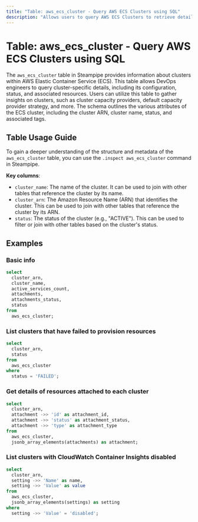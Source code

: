 ```yaml
---
title: "Table: aws_ecs_cluster - Query AWS ECS Clusters using SQL"
description: "Allows users to query AWS ECS Clusters to retrieve detailed information about each cluster's configuration, status, and associated resources."
---
```


# Table: aws_ecs_cluster - Query AWS ECS Clusters using SQL

The `aws_ecs_cluster` table in Steampipe provides information about clusters within AWS Elastic Container Service (ECS). This table allows DevOps engineers to query cluster-specific details, including its configuration, status, and associated resources. Users can utilize this table to gather insights on clusters, such as cluster capacity providers, default capacity provider strategy, and more. The schema outlines the various attributes of the ECS cluster, including the cluster ARN, cluster name, status, and associated tags.

## Table Usage Guide

To gain a deeper understanding of the structure and metadata of the `aws_ecs_cluster` table, you can use the `.inspect aws_ecs_cluster` command in Steampipe.

**Key columns**:

- `cluster_name`: The name of the cluster. It can be used to join with other tables that reference the cluster by its name.
- `cluster_arn`: The Amazon Resource Name (ARN) that identifies the cluster. This can be used to join with other tables that reference the cluster by its ARN.
- `status`: The status of the cluster (e.g., "ACTIVE"). This can be used to filter or join with other tables based on the cluster's status.

## Examples

### Basic info

```sql
select
  cluster_arn,
  cluster_name,
  active_services_count,
  attachments,
  attachments_status,
  status
from
  aws_ecs_cluster;
```


### List clusters that have failed to provision resources

```sql
select
  cluster_arn,
  status
from
  aws_ecs_cluster
where
  status = 'FAILED';
```


### Get details of resources attached to each cluster

```sql
select
  cluster_arn,
  attachment ->> 'id' as attachment_id,
  attachment ->> 'status' as attachment_status,
  attachment ->> 'type' as attachment_type
from
  aws_ecs_cluster,
  jsonb_array_elements(attachments) as attachment;
```


### List clusters with CloudWatch Container Insights disabled

```sql
select
  cluster_arn,
  setting ->> 'Name' as name,
  setting ->> 'Value' as value
from
  aws_ecs_cluster,
  jsonb_array_elements(settings) as setting
where
  setting ->> 'Value' = 'disabled';
```
